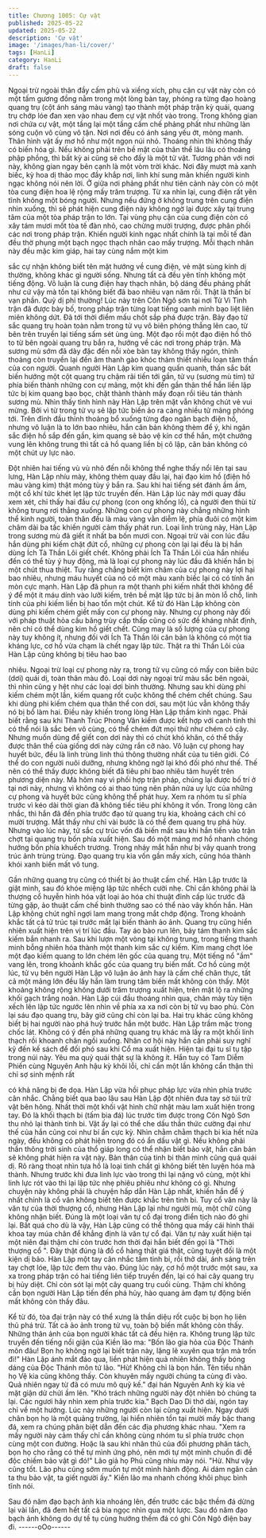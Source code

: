 ```yaml
---
title: Chương 1005: Cự vật
published: 2025-05-22
updated: 2025-05-22
description: 'Cự vật'
image: '/images/han-li/cover/'
tags: [HanLi]
category: HanLi
draft: false
---
```


Ngoại trừ ngoài thân đầy cấm phù và xiềng xích, phụ cận cự vật
này còn có một tấm gương đồng nằm trong một lòng bàn tay,
phóng ra từng đạo hoàng quang trụ (cột ánh sáng màu vàng) tạo
thành một pháp trận kỳ quái, quang trụ chớp lóe đan xen vào
nhau đem cự vật nhốt vào trong.
Trong không gian nơi chứa cự vật, một tầng lại một tầng cấm chế
phảng phất như những làn sóng cuộn vô cùng vô tận. Nơi nơi đều
có ánh sáng yếu ớt, mỏng manh.
Thân hình vật ấy mơ hồ như một ngọn núi nhỏ. Thoáng nhìn thì
không thấy có biến hóa gì. Nếu không phải trên bề mặt của thân
thể lâu lâu có thoáng phập phồng, thì bất kỳ ai cũng sẽ cho đấy là
một tử vật. Tương phản với nơi này, không gian ngay bên cạnh là
một vòm trời khác.
Nơi đây mượt mà xanh biếc, kỳ hoa dị thảo mọc đầy khắp nơi,
linh khí sung mãn khiến người kinh ngạc không nói nên lời.
Ở giữa nơi phảng phất như tiên cảnh này còn có một tòa cung
điện hoa lệ rộng mấy trăm trượng. Từ xa nhìn lại, cung điện rất
yên tĩnh không một bóng người.
Nhưng nếu đứng ở không trung trên cung điện nhìn xuống, thì sẽ
phát hiện cung điện này không ngờ lại được xây tại trung tâm của
một tòa pháp trận to lớn. Tại vùng phụ cận của cung điện còn có
xây tám mươi mốt tòa tế đàn nhỏ, cao chừng mười trượng, được
phân phối các nơi trong pháp trận.
Khiến người kinh ngạc nhất chính là tại mỗi tế đàn đều thờ phụng
một bạch ngọc thạch nhân cao mấy trượng.
Mỗi thạch nhân này đều mặc kim giáp, hai tay cùng nắm một kim

sắc cự nhận không biết tên mặt hướng về cung điện, vẻ mặt sùng
kính dị thường, không khác gì người sống.
Nhưng tất cả đều yên tĩnh không một tiếng động. Vô luận là cung
điện hay thạch nhân, bộ dáng đều phảng phất như cứ vậy mà tồn
tại không biết đã bao nhiêu vạn năm rồi.
Thật là thần bí vạn phần. Quỷ dị phi thường!
Lúc này trên Côn Ngô sơn tại nơi Tử Vi Tinh trận đã được bày bố,
trong pháp trận từng loạt tiếng oanh minh bạo liệt liên miên không
dứt. Đã tới thời điểm mấu chốt sắp phá được trận.
Bảy đạo tử sắc quang trụ hoàn toàn nằm trong tử vụ vô biên
phóng thẳng lên cao, từ bên trên truyền lại tiếng sấm sét ùng ùng.
Một đạo rồi một đạo điện hồ thô to từ bên ngoài quang trụ bắn ra,
hướng về các nơi trong pháp trận.
Mà sương mù sớm đã dày đặc đến nỗi xòe bàn tay không thấy
ngón, thỉnh thoảng còn truyền lại đến âm thanh gào khóc thảm
thiết nhiễu loạn tâm thần của con người.
Quanh người Hàn Lập kim quang quấn quanh, thần sắc bất biến
hướng một cột quang trụ chậm rãi tiến tới gần, tử vụ (sương mù
tím) tứ phía biến thành những con cự mãng, một khi đến gần thân
thể hắn liền lập tức bị kim quang bao bọc, chặt thành thành mấy
đoạn rồi tiêu tán thành sương mù.
Nhìn thấy tình hình này Hàn Lập trên mặt vẫn không chút vẻ vui
mừng.
Bởi vì từ trong tử vụ sẽ lập tức biến ảo ra càng nhiều tử mãng
phóng tới.
Trên đỉnh đầu thỉnh thoảng bổ xuống từng đạo ngân bạch điện hồ,
nhưng vô luận là to lớn bao nhiêu, hắn căn bản không thèm để ý,
khi ngân sắc điện hồ sắp đến gần, kim quang sẽ bảo vệ kín cơ
thể hắn, một chưởng vung lên không trung thì tất cả hồ quang liền
bị cô lập, căn bản không có một chút uy lực nào.

Đột nhiên hai tiếng vù vù nhỏ đến nỗi không thể nghe thấy nổi lên
tại sau lưng, Hàn Lập nhíu mày, không thèm quay đầu lại, hai đạo
kim hồ (điện hồ màu vàng kim) thật mỏng tùy ý bắn ra. Sau khi
hai tiếng sét đánh ầm ầm, một cổ khí tức khét lẹt lập tức truyền
đến.
Hàn Lập lúc này mới quay đầu xem xét, chỉ thấy hai đầu cự
phong (con ong khổng lồ), cả người đen thùi từ không trung rơi
thẳng xuống.
Những con cự phong này chẳng những hình thể kinh người, toàn
thân đều là màu vàng vằn diễm lệ, phía đuôi có một kim châm dài
ba tấc khiến người cảm thấy phát run.
Loại linh trùng này, Hàn Lập trong sương mù đã giết ít nhất ba
bốn mươi con. Ngoại trừ vài con lúc đầu hắn dùng phi kiếm chặt
đứt cổ, những cự phong còn lại lại đều là bị hắn dùng Ích Tà Thần
Lôi giết chết.
Không phải Ích Tà Thần Lôi của hắn nhiều đến có thể tùy ý huy
động, mà là loại cự phong này lúc đầu đã khiến hắn bị một chút
thua thiệt.
Tuy rằng chẳng biết kim châm của cự phong này lợi hại bao
nhiêu, nhưng máu huyết của nó có một màu xanh biếc lại có có
tính ăn mòn cực mạnh. Hàn Lập đã phun ra một thanh phi kiếm
nhất thời không để ý để một ít máu dính vào lưỡi kiếm, trên bề
mặt lập tức bị ăn mòn lỗ chỗ, linh tính của phi kiếm liền bị hao tổn
một chút.
Kể từ đó Hàn Lập không còn dùng phi kiếm chém giết mấy con
cự phong này. Nhưng cự phong này đối với pháp thuật hỏa cầu
băng trùy cấp thấp cũng có sức đề kháng nhất định, nên chỉ có
thể dùng kim hồ giết chết.
Cũng may là số lượng của cự phong này tuy không ít, nhưng đối
với Ích Tà Thần lôi căn bản là không có một tia kháng lực, cơ hồ
vừa chạm là chết ngay lập tức.
Thật ra thì Thần Lôi của Hàn Lập cũng không bị tiêu hao bao

nhiêu.
Ngoại trừ loại cự phong này ra, trong tử vụ cũng có mấy con biên
bức (dơi) quái dị, toàn thân màu đỏ. Loại dơi này ngoại trừ màu
sắc bên ngoài, thì nhìn cũng y hệt như các loại dơi bình thường.
Nhưng sau khi dùng phi kiếm chém một lần, kiếm quang rốt cuộc
không thể chém chết chúng. Sau khi dùng phi kiếm chém qua
thân thể con dơi, sau một lúc vẫn không thấy nó bị bổ làm hai.
Điều này khiến trong lòng Hàn Lập thầm kinh ngạc. Phải biết rằng
sau khi Thanh Trúc Phong Vân kiếm được kết hợp với canh tinh
thì có thể nói là sắc bén vô cùng, có thể chém đứt mọi thứ như
chém cỏ cây. Nhưng muốn dùng để giết con dơi này thì có chút
khó khăn, có thể thấy được thân thể của giống dơi này cứng rắn
cỡ nào.
Vô luận cự phong hay huyết bức, đều là linh trùng linh thú thông
thường nhất của tu tiên giới. Có thể do con người nuôi dưỡng,
nhưng không ngờ lại khó đối phó như thế. Thế nên có thể thấy
được không biết đã tiêu phí bao nhiêu tâm huyết trên phương
diện này. Mà hôm nay vì phối hợp trận pháp, chúng lại được bố trí
ở tại nơi này, nhưng vì không có ai thao túng nên phân nửa uy lực
của những cự phong và huyết bức cũng không thể phát huy.
Xem ra nhóm tu sĩ phía trước vì kéo dài thời gian đã không tiếc
tiêu phí không ít vốn.
Trong lòng cân nhắc, thì hắn đã đến phía trước đạo tử quang trụ
kia, khoảng cách chỉ có mười trượng. Mắt thấy như chỉ vài bước
là có thể đem quang trụ phá hủy.
Nhưng vào lúc này, tử sắc cự trúc vốn đã biến mất sau khi hắn
tiến vào trận chợt tại quang trụ bốn phía xuất hiện. Sau đó một
mảng mơ hồ nhanh chóng hướng bốn phía khuếch trương. Trong
nháy mắt hắn như bị vây quanh trong trúc ảnh trùng trùng.
Đạo quang trụ kia vốn gần mấy xích, cũng hóa thành khói xanh
biến mất vô tung.

Gần những quang trụ cũng có thiết bị ảo thuật cấm chế. Hàn Lập
trước là giật mình, sau đó khóe miệng lập tức nhếch cười nhẹ.
Chỉ cần không phải là thượng cổ huyễn hình hóa vật loại ảo hóa
chi thuật đỉnh cấp lúc trước đã từng gặp, ảo thuật cấm chế bình
thường sao có thể nào vây khốn hắn.
Hàn Lập không chút nghĩ ngợi lam mang trong mắt chớp động.
Trong khoảnh khắc tất cả tử trúc tại trước mắt lại biến thành ảo
ảnh. Quang trụ cũng hiển nhiên xuất hiện trên vị trí lúc đầu.
Tay áo bào run lên, bảy tám thanh kim sắc kiếm bắn nhanh ra.
Sau khi lượn một vòng tại không trung, trong tiếng thanh minh
bỗng nhiên hóa thành một thanh kim sắc cự kiếm. Kim mang chợt
lóe một đạo kiếm quang to lớn chém lên gốc của quang trụ.
Một tiếng nổ "ầm" vang lên, trong khoảnh khắc gốc của quang trụ
biến mất.
Cơ hồ cùng một lúc, tử vụ bên người Hàn Lập vô luận ảo ảnh hay
là cấm chế chân thực, tất cả một mảng lớn đều lấy hắn làm trung
tâm biến mất không còn thấy. Một khoảng không rộng không dưới
trăm trượng xuất hiện, trên mặt lộ ra những khối gạch trắng noãn.
Hàn Lập cúi đầu thoáng nhìn qua, chân mày tùy tiện xếch lên lập
tức ngước lên nhìn về phía xa xa nơi còn bị tử vụ bao phủ.
Còn lại sáu đạo quang trụ, bây giờ cũng chỉ còn lại ba. Hai trụ
khác cũng không biết bị hai người nào phá huỷ trước hắn một
bước.
Hàn Lập trầm mặc trong chốc lát. Không có ý đến phá những
quang trụ khác mà lấy ra một khối linh thạch rồi khoanh chân ngồi
xuống.
Nhân cơ hội này hắn cần phải suy nghĩ kỹ đến kế sách để đối phó
sau khi Cổ ma xuất hiện.
Hiện tại đại tu sĩ tụ tập trong núi này. Yêu ma quỷ quái thật sự là
không ít. Hắn tuy có Tam Diễm Phiến cùng Nguyên Anh hậu kỳ
khôi lỗi, chỉ cần một lần không cẩn thận thì chỉ sợ sinh mệnh rất

có khả năng bị đe dọa.
Hàn Lập vừa hồi phục pháp lực vừa nhìn phía trước cân nhắc.
Chẳng biết qua bao lâu sau Hàn Lập đột nhiên đưa tay sờ túi trữ
vật bên hông. Nhất thời một khối vật hình chữ nhật màu lam xuất
hiện trong tay. Đó là khối thạch bi (tấm bia đá) lúc trước tìm được
trong Côn Ngô Sơn thu nhỏ lại thành tinh bi.
Vật ấy lại có thể che dấu thần thức cường đại như thế của hắn
cũng coi như bí ẩn cực kỳ. Nhìn chằm chằm thạch bi kia hết nửa
ngày, đều không có phát hiện trong đó có ẩn dấu vật gì. Nếu
không phải thần thông trời sinh của thổ giáp long có thể nhận biết
bảo vật, hắn căn bản sẽ không phát hiện ra vật này.
Bản thân của tinh bi thân mình cũng quá quái dị. Rõ ràng thoạt
nhìn tựa hồ là loại tinh chất gì không biết tên luyện hóa mà thành.
Nhưng trước khi đưa linh lực vào trong thì lại nặng vô cùng, một
khi linh lực rót vào thì lại lập tức nhẹ phiêu phiêu như không có gì.
Nhưng chuyện này không phải là chuyện hấp dẫn Hàn Lập nhất,
khiến hắn để ý nhất chính là cổ văn không biết tên được khắc trên
tinh bi. Tuy cổ văn này là văn tự của thời thượng cổ, nhưng Hàn
Lập lại như người mù, một chữ cũng không nhận biết. Đúng là
một loại văn tự cổ đại trong điển tịch nào đó ghi lại.
Bất quá cho dù là vậy, Hàn Lập cũng có thể thông qua mấy cái
hình thái khoa tay múa chân để khẳng định là văn tự cổ đại. Văn
tự này xuất hiện tại một niên đại thậm chí còn trước hơn thời đại
hắn biết đến gọi là "Thời thượng cổ ". Đây thật đúng là đồ cổ hàng
thật giá thật, cũng tuyệt đối là một kiện dị bảo. Hàn Lập một tay
cân nhắc tấm tinh bi, rồi thở dài, ánh sáng trên tay chợt lóe, lập
tức đem thu vào.
Đúng lúc này, cơ hồ một trước một sau, xa xa trong pháp trận có
hai tiếng liên tiếp truyền đến, lại có hai cây quang trụ bị hủy diệt.
Chỉ còn sót lại một cây quang trụ cuối cùng. Thậm chí không cần
bọn người Hàn Lập tiến đến phá hủy, hào quang ảm đạm tự động
biến mất không còn thấy đâu.

Kể từ đó, tòa đại trận này có thể xưng là thần diệu rốt cuộc bị bọn
họ liên thủ phá trừ. Tất cả ảo ảnh trong tử vụ, toàn bộ biến mất
không còn thấy. Những thân ảnh của bọn người khác tất cả đều
hiện ra. Không trung lập tức truyền đến tiếng nổi giận của Kiền
lão ma:
"Bốn lão gia hỏa của Độc Thánh môn đâu! Bọn họ không ngờ lại
biết trận này, lặng lẽ xuyên qua trận mà trốn đi!"
Hàn Lập ánh mắt đảo qua, liền phát hiện quả nhiên không thấy
bóng dáng của Độc Thánh môn tứ lão.
"Hừ! Không chỉ là bọn hắn. Tên tiểu nhân họ Vệ kia cũng không
thấy. Còn khuyên mấy người chúng ta cùng đi vào. Quả nhiên
ngay từ đã có mưu mô quỷ kế."
đại hán Nguyên Anh kỳ kia vẻ mặt giận dử chửi ầm lên.
"Khó trách những người này đột nhiên bỏ chúng ta lại. Các ngươi
hãy nhìn xem phía trước kia."
Bạch Dao Di thở dài, ngón tay chỉ về một hướng.
Lúc này những người còn lại cũng xuất hiện. Ngay dưới chân bọn
họ là một quảng trường, lại hiển nhiên tồn tại mười mấy bậc
thang đá, xem ra chúng phân biệt dẫn đến các địa phương khác
nhau.
"Xem ra mấy người này cảm thấy chỉ cần không cùng nhóm tu sĩ
phía trước chọn cùng một con đường. Hoặc là sau khi nhân thủ
của đối phương phân tách, bọn họ cho rằng có thể tự mình ứng
phó, nên mới tự một mình chuồn đi để độc chiếm bảo vật gì đó!"
Lão giả họ Phú cũng nhíu mày nói.
"Hừ. Như vậy cũng tốt. Lão phu cũng sớm muốn tự một mình
hành động. Ai dám ngăn cản ta thu bảo vật, ta giết người ấy."
Kiền lão ma nhanh chóng khôi phục bình tĩnh nói.

Sau đó năm đạo bạch ảnh kia nhoáng lên, đến trước các bậc
thềm đá dừng lại vài lần, đã đem hết tất cả bia ngọc nhìn qua một
lược. Sau đó năm đạo bạch ảnh không do dự tề tụ cùng hướng
thềm đá có ghi Côn Ngô điện bay đi.
------oOo------
